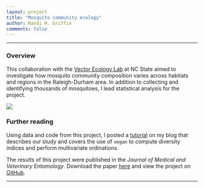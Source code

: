 ```yaml
---
layout: project
title: "Mosquito community ecology"
author: Randi H. Griffin
comments: false
---
```


___

### Overview

This collaboration with the <a target="_blank" href="www.vectorecology.org/">Vector Ecology Lab</a> at NC State aimed to investigate how mosquito community composition varies across habitats and regions in the Raleigh-Durham area. In addition to collecting and identifying thousands of mosquitoes, I lead statistical analysis for the project. 

<img src="https://i.imgur.com/ed1sT04.jpg" style="display: block; margin: auto;" />

### Further reading

Using data and code from this project, I posted a [tutorial](https://rgriff23.github.io/2017/05/23/mosquito-community-ecology-in-vegan.html) on my blog that describes our study and covers the use of `vegan` to compute diversity indices and perform multivariate ordinations. 

The results of this project were published in the *Journal of Medical and Veterinary Entomology*. Download the paper [here](/assets/pdfs/Reiskind_etal_2016.pdf) and view the project on <a target="_blank" href="https://github.com/rgriff23/Mosquito_ecology">GitHub</a>.

___